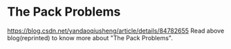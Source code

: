 # The Pack Problems

https://blog.csdn.net/yandaoqiusheng/article/details/84782655
Read above blog(reprinted) to know more about "The Pack Problems".
